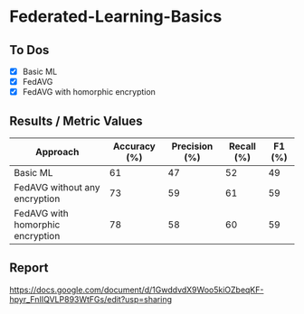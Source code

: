 # Federated-Learning-Basics
## To Dos
- [x] Basic ML
- [x] FedAVG
- [x] FedAVG with homorphic encryption

## Results / Metric Values
| Approach | Accuracy (%) | Precision (%) | Recall (%) | F1 (%) |
| --- | --- | --- | --- | --- |
| Basic ML | 61 | 47 | 52 | 49 |
| FedAVG without any encryption | 73 | 59 | 61 | 59 |
| FedAVG with homorphic encryption | 78 |  58| 60 | 59 |

## Report
https://docs.google.com/document/d/1GwddvdX9Woo5kiOZbeqKF-hpyr_FnIIQVLP893WtFGs/edit?usp=sharing
